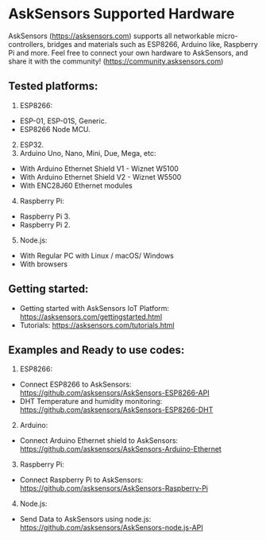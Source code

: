 # AskSensors Supported Hardware
AskSensors (https://asksensors.com) supports all networkable micro-controllers, bridges and materials such as ESP8266, Arduino like, Raspberry Pi and more.
Feel free to connect your own hardware to AskSensors, and share it with the community! (https://community.asksensors.com)

Tested platforms:
-
1) ESP8266:
- ESP-01, ESP-01S, Generic.
- ESP8266 Node MCU.
2) ESP32.
3) Arduino Uno, Nano, Mini, Due, Mega, etc:
- With Arduino Ethernet Shield V1 - Wiznet W5100
- With Arduino Ethernet Shield V2 - Wiznet W5500
- With ENC28J60 Ethernet modules
4) Raspberry Pi:
- Raspberry Pi 3.
- Raspberry Pi 2.
5) Node.js: 
- With Regular PC with Linux / macOS/ Windows
- With browsers

Getting started:
- 
- Getting started with AskSensors IoT Platform: https://asksensors.com/gettingstarted.html
- Tutorials: https://asksensors.com/tutorials.html

Examples and Ready to use codes:
-
1) ESP8266:
- Connect ESP8266 to AskSensors: https://github.com/asksensors/AskSensors-ESP8266-API
- DHT Temperature and humidity monitoring: https://github.com/asksensors/AskSensors-ESP8266-DHT
2) Arduino:
- Connect Arduino Ethernet shield to AskSensors: https://github.com/asksensors/AskSensors-Arduino-Ethernet 
3) Raspberry Pi:
- Connect Raspberry Pi to AskSensors: https://github.com/asksensors/AskSensors-Raspberry-Pi
4) Node.js:
- Send Data to AskSensors using node.js: https://github.com/asksensors/AskSensors-node.js-API

